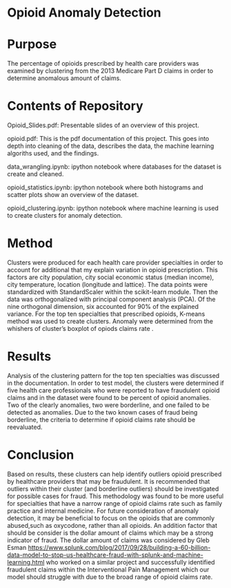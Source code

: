 ﻿# Opioid Anomaly Detection

# Purpose

The percentage of opioids prescribed by health care providers was examined by clustering  from the 2013 Medicare Part D claims in order to determine anomalous amount of claims.

# Contents of Repository 

Opioid_Slides.pdf: Presentable slides of an overview of this project. 

opioid.pdf: This is the pdf documentation of this project. This goes into depth into cleaning of the data, describes the data,
the machine learning algoriths used, and the findings.

data_wrangling.ipynb: ipython notebook where databases for the dataset is create and cleaned.

opioid_statistics.ipynb: ipython notebook where both histograms and scatter plots show an overview of the dataset.

opioid_clustering.ipynb: ipython notebook where machine learning is used to create clusters for anomaly detection.

# Method

Clusters were produced for each health care provider specialties in order to account for additional that my explain variation in opioid prescription. This factors are city population, city social economic status (median income), city temperature, location (longitude and lattice).
The data points were standardized with StandardScaler within the scikit-learn module. Then the data was orthogonalized with principal component analysis (PCA). Of the nine orthogonal dimension, six accounted for 90% of the explained variance. For the top ten specialties that prescribed opioids, K-means method was used to create clusters.  Anomaly were determined from the whishers of cluster’s boxplot of opiods claims rate .


# Results

Analysis of the clustering pattern for the top ten specialties was discussed in the documentation. In order to test model, the clusters were determined if five health care professionals who were reported to have fraudulent opioid claims and in the dataset were found to be percent of opioid anomalies. Two of the clearly anomalies, two were borderline, and one failed to be detected as anomalies. Due to the two  known cases of fraud being borderline, the criteria to determine if opioid claims rate should be reevaluated. 

# Conclusion

Based on results, these clusters can help identify outliers opioid prescribed
by healthcare providers that may be fraudulent. It is recommended that outliers
within their cluster (and borderline outliers) should be investigated for possible
cases for fraud. This methodology was found to be more useful for specialties
that have a narrow range of opioid claims rate such as family practice and internal
medicine. For future consideration of anomaly detection, it may be beneficial to
focus on the opioids that are commonly abused,such as oxycodone, rather than
all opioids. An addition factor that should be consider is the dollar amount of
claims which may be a strong indicator of fraud. The dollar amount of claims
was considered by Gleb Esman <https://www.splunk.com/blog/2017/09/28/building-a-60-billion-data-model-to-stop-us-healthcare-fraud-with-splunk-and-machine-learning.html> who worked on a similar project and successfully
identified fraudulent claims within the Interventional Pain Management which
our model should struggle with due to the broad range of opioid
claims rate.


 


